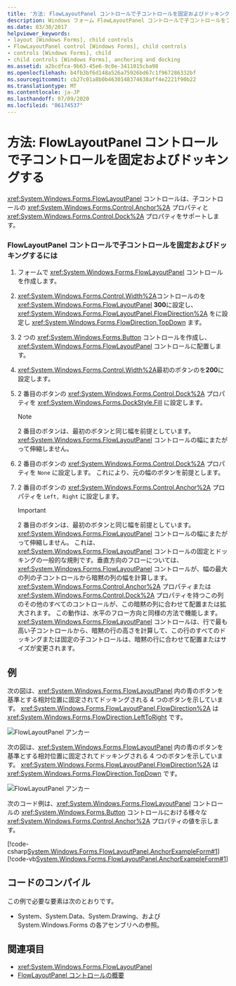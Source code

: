 ```yaml
---
title: '方法: FlowLayoutPanel コントロールで子コントロールを固定およびドッキングする'
description: Windows フォーム FlowLayoutPanel コントロールで子コントロールをプログラムによって固定およびドッキングする方法について説明します。
ms.date: 03/30/2017
helpviewer_keywords:
- layout [Windows Forms], child controls
- FlowLayoutPanel control [Windows Forms], child controls
- controls [Windows Forms], child
- child controls [Windows Forms], anchoring and docking
ms.assetid: a2bcdfca-9b63-45e6-9c0e-3411015cba98
ms.openlocfilehash: b4fb3bf6d148a526a75926bd67c1f967286332bf
ms.sourcegitcommit: cb27c01a8b0b4630148374638aff4e2221f90b22
ms.translationtype: MT
ms.contentlocale: ja-JP
ms.lasthandoff: 07/09/2020
ms.locfileid: "86174537"
---
```

# <a name="how-to-anchor-and-dock-child-controls-in-a-flowlayoutpanel-control"></a>方法: FlowLayoutPanel コントロールで子コントロールを固定およびドッキングする

<xref:System.Windows.Forms.FlowLayoutPanel> コントロールは、子コントロールの <xref:System.Windows.Forms.Control.Anchor%2A> プロパティと <xref:System.Windows.Forms.Control.Dock%2A> プロパティをサポートします。

### <a name="to-anchor-and-dock-child-controls-in-a-flowlayoutpanel-control"></a>FlowLayoutPanel コントロールで子コントロールを固定およびドッキングするには

1. フォームで <xref:System.Windows.Forms.FlowLayoutPanel> コントロールを作成します。

2. <xref:System.Windows.Forms.Control.Width%2A>コントロールのを <xref:System.Windows.Forms.FlowLayoutPanel> **300**に設定し、 <xref:System.Windows.Forms.FlowLayoutPanel.FlowDirection%2A> をに設定し <xref:System.Windows.Forms.FlowDirection.TopDown> ます。

3. 2 つの <xref:System.Windows.Forms.Button> コントロールを作成し、<xref:System.Windows.Forms.FlowLayoutPanel> コントロールに配置します。

4. <xref:System.Windows.Forms.Control.Width%2A>最初のボタンのを**200**に設定します。

5. 2 番目のボタンの <xref:System.Windows.Forms.Control.Dock%2A> プロパティを <xref:System.Windows.Forms.DockStyle.Fill> に設定します。

    > [!NOTE]
    > 2 番目のボタンは、最初のボタンと同じ幅を前提としています。 <xref:System.Windows.Forms.FlowLayoutPanel> コントロールの幅にまたがって伸縮しません。

6. 2 番目のボタンの <xref:System.Windows.Forms.Control.Dock%2A> プロパティを `None` に設定します。 これにより、元の幅のボタンを前提とします。

7. 2 番目のボタンの <xref:System.Windows.Forms.Control.Anchor%2A> プロパティを `Left, Right` に設定します。

    > [!IMPORTANT]
    > 2 番目のボタンは、最初のボタンと同じ幅を前提としています。 <xref:System.Windows.Forms.FlowLayoutPanel> コントロールの幅にまたがって伸縮しません。 これは、<xref:System.Windows.Forms.FlowLayoutPanel> コントロールの固定とドッキングの一般的な規則です。垂直方向のフローについては、<xref:System.Windows.Forms.FlowLayoutPanel> コントロールが、幅の最大の列の子コントロールから暗黙の列の幅を計算します。 <xref:System.Windows.Forms.Control.Anchor%2A> プロパティまたは <xref:System.Windows.Forms.Control.Dock%2A> プロパティを持つこの列のその他のすべてのコントロールが、この暗黙の列に合わせて配置または拡大されます。 この動作は、水平のフロー方向と同様の方法で機能します。 <xref:System.Windows.Forms.FlowLayoutPanel> コントロールは、行で最も高い子コントロールから、暗黙の行の高さを計算して、この行のすべてのドッキングまたは固定の子コントロールは、暗黙の行に合わせて配置またはサイズが変更されます。

## <a name="example"></a>例

次の図は、<xref:System.Windows.Forms.FlowLayoutPanel> 内の青のボタンを基準とする相対位置に固定されてドッキングされる 4 つのボタンを示しています。 <xref:System.Windows.Forms.FlowLayoutPanel.FlowDirection%2A> は <xref:System.Windows.Forms.FlowDirection.LeftToRight> です。

![FlowLayoutPanel アンカー](./media/net-flpanchorexp.gif "NET_FLPanchorExp")

次の図は、<xref:System.Windows.Forms.FlowLayoutPanel> 内の青のボタンを基準とする相対位置に固定されてドッキングされる 4 つのボタンを示しています。 <xref:System.Windows.Forms.FlowLayoutPanel.FlowDirection%2A> は <xref:System.Windows.Forms.FlowDirection.TopDown> です。

![FlowLayoutPanel アンカー](./media/vs-flpanchor2.gif "VS_FLPanchor2")

次のコード例は、<xref:System.Windows.Forms.FlowLayoutPanel> コントロールの <xref:System.Windows.Forms.Button> コントロールにおける様々な <xref:System.Windows.Forms.Control.Anchor%2A> プロパティの値を示します。

[!code-csharp[System.Windows.Forms.FlowLayoutPanel.AnchorExampleForm#1](~/samples/snippets/csharp/VS_Snippets_Winforms/System.Windows.Forms.FlowLayoutPanel.AnchorExampleForm/CS/FlpAnchorExampleForm.cs#1)]
[!code-vb[System.Windows.Forms.FlowLayoutPanel.AnchorExampleForm#1](~/samples/snippets/visualbasic/VS_Snippets_Winforms/System.Windows.Forms.FlowLayoutPanel.AnchorExampleForm/VB/FlpAnchorExampleForm.vb#1)]

## <a name="compiling-the-code"></a>コードのコンパイル

この例で必要な要素は次のとおりです。

- System、System.Data、System.Drawing、および System.Windows.Forms の各アセンブリへの参照。

## <a name="see-also"></a>関連項目

- <xref:System.Windows.Forms.FlowLayoutPanel>
- [FlowLayoutPanel コントロールの概要](flowlayoutpanel-control-overview.md)
